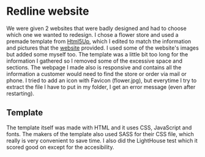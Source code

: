 # Redline website
We were given 2 websites that were badly designed and had to choose which one we wanted to
redesign. I chose a flower store and used a premade template from [Html5Up](https://html5up.net), 
which I edited to match the information and pictures that the [website](http://www.fiori.be)
provided. I used some of the website's images but added some myself too. The template was a
little bit too long for the information I gathered so I removed some of the excessive space and
sections. The webpage I made also is responsive and contains all the information a customer would
need to find the store or order via mail or phone. I tried to add an icon with Favicon (flower.jpg), but
everytime I try to extract the file I have to put in my folder, I get an error message (even after restarting).

## Template
The template itself was made with HTML and it uses CSS, JavaScript and fonts. The makers of the template
also used SASS for their CSS file, which really is very convenient to save time. I also did the
LightHouse test which it scored good on except for the accesibility.
